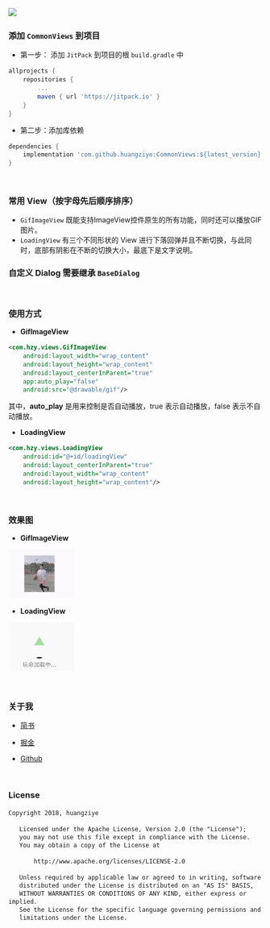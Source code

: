 [![](https://jitpack.io/v/huangziye/CommonViews.svg)](https://jitpack.io/#huangziye/CommonViews)

### 添加 `CommonViews` 到项目

- 第一步： 添加 `JitPack` 到项目的根 `build.gradle` 中


```gradle
allprojects {
    repositories {
        ...
        maven { url 'https://jitpack.io' }
    }
}
```

- 第二步：添加库依赖


```gradle
dependencies {
    implementation 'com.github.huangziye:CommonViews:${latest_version}'
}
```

<br />

### 常用 View（按字母先后顺序排序）

- `GifImageView` 既能支持ImageView控件原生的所有功能，同时还可以播放GIF图片。
- `LoadingView`  有三个不同形状的 View 进行下落回弹并且不断切换，与此同时，底部有阴影在不断的切换大小，最底下是文字说明。


### 自定义 Dialog 需要继承 `BaseDialog`


<br />

### 使用方式

- **GifImageView**

```xml
<com.hzy.views.GifImageView
    android:layout_width="wrap_content"
    android:layout_height="wrap_content"
    android:layout_centerInParent="true"
    app:auto_play="false"
    android:src="@drawable/gif"/>
```

其中，**auto_play** 是用来控制是否自动播放，true 表示自动播放，false 表示不自动播放。


- **LoadingView**

```xml
<com.hzy.views.LoadingView
    android:id="@+id/loadingView"
    android:layout_centerInParent="true"
    android:layout_width="wrap_content"
    android:layout_height="wrap_content"/>
```


<br />

### 效果图

- **GifImageView**

![GifImageView](https://github.com/huangziye/CommonViews/blob/5212298fd271490c500bc5b17c75b08a84905b2b/screenshot/GifImageView.gif)


- **LoadingView**

![LoadingView](https://github.com/huangziye/CommonViews/blob/5212298fd271490c500bc5b17c75b08a84905b2b/screenshot/LoadingView.gif)








<br />

### 关于我


- [简书](https://user-gold-cdn.xitu.io/2018/7/26/164d5709442f7342)

- [掘金](https://juejin.im/user/5ad93382518825671547306b)

- [Github](https://github.com/huangziye)

<br />

### License

```
Copyright 2018, huangziye

   Licensed under the Apache License, Version 2.0 (the "License");
   you may not use this file except in compliance with the License.
   You may obtain a copy of the License at

       http://www.apache.org/licenses/LICENSE-2.0

   Unless required by applicable law or agreed to in writing, software
   distributed under the License is distributed on an "AS IS" BASIS,
   WITHOUT WARRANTIES OR CONDITIONS OF ANY KIND, either express or implied.
   See the License for the specific language governing permissions and
   limitations under the License.
```

